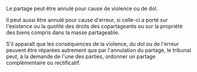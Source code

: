   
 Le partage peut être annulé pour cause de violence ou de dol.  

  
 Il peut aussi être annulé pour cause d'erreur, si celle-ci a porté sur l'existence ou la quotité des droits des copartageants ou sur la propriété des biens compris dans la masse partageable.  

  
 S'il apparaît que les conséquences de la violence, du dol ou de l'erreur peuvent être réparées autrement que par l'annulation du partage, le tribunal peut, à la demande de l'une des parties, ordonner un partage complémentaire ou rectificatif.  
